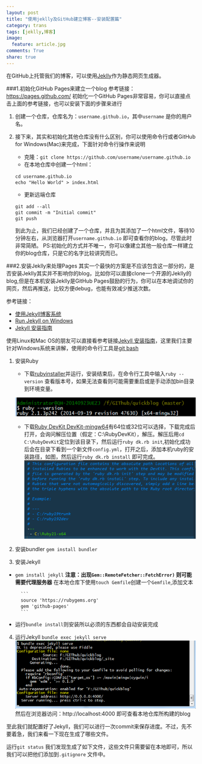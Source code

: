 ```yaml
---
layout: post
title: "使用jeklly及GitHub建立博客--安装配置篇"
category: trans
tags: [jeklly,博客]
image:
  feature: article.jpg
comments: True
share: true
---
```


在GitHub上托管我们的博客，可以使用[Jeklly](http://jekyllcn.com/)作为静态网页生成器。

###1.初始化GitHub Pages来建立一个blog
参考链接：https://pages.github.com/
初始化一个GitHub Pages非常容易，你可以直接点击上面的参考链接，也可以安装下面的步骤来进行

1. 创建一个仓库，仓库名为：`username.github.io`，其中`username` 是你的用户名。
2. 接下来，其实和初始化其他仓库没有什么区别，你可以使用命令行或者GitHub for Windows(Mac)来完成，下面针对命令行操作来说明
    -  克隆：`git clone https://github.com/username/username.github.io`
    - 在本地仓库中创建一个html：
    ```
    cd username.github.io
    echo "Hello World" > index.html
    ```
    - 更新远端仓库
    ```
    git add --all
    git commit -m "Initial commit"
    git push
    ```

    到此为止，我们已经创建了一个仓库，并且为其添加了一个html文件，等待10分钟左右，从浏览器打开`username.github.io` 即可查看你的blog，尽管此时非常简陋。
    PS:初始化的方式并不唯一，你可以像建立其他一般仓库一样建立你的blog仓库，只是它的名字比较讲究而已。

###2.安装Jeklly来处理Pages
其实一个最快的方案是不应该包含这一部分的，是否安装Jeklly其实并不影响你的blog，比如你可以直接clone一个开源的Jeklly的blog,但是在本机安装Jeklly是GitHub Pages鼓励的行为，你可以在本地调试你的网页，然后再推送，比较方便debug，也能有效减少推送次数。


参考链接：

- [使用Jekyll博客系统](https://help.github.com/articles/using-jekyll-with-pages/ )
- [Run Jekyll on Windows](http://jekyll-windows.juthilo.com/1-ruby-and-devkit/)
- [Jekyll 安装指南](http://jekyllcn.com/docs/installation/)

使用Linux和Mac OS的朋友可以直接看参考链接[Jekyll 安装指南](http://jekyllcn.com/docs/installation/)，这里我们主要针对Windows系统来讲解，使用的命令行工具是[git bash](http://msysgit.github.io/)


1. 安装Ruby
    - 下载[rubyinstaller](http://rubyinstaller.org/)并运行，安装结束后，在命令行工具中输入`ruby --version` 查看版本号，如果无法查看则可能需要重启或是手动添加bin目录到环境变量。

    ![Alt text](/images/jekyll/install-ruby-ready.png)
    - 下载[Ruby DevKit DevKit-mingw64](http://rubyinstaller.org/downloads/)有64位或32位可以选择，下载完成后打开，会询问解压位置（假定：C:\RubyDevKit），解压。解压后用`cd C:\RubyDevKit`定位到该目录下，然后运行`ruby dk.rb init`,初始化成功后会在目录下看到一个新文件`config.yml`，打开之后，添加本机ruby的安装路径，如图，然后运行`ruby dk.rb install` 即可完成。
    ![Alt text](/images/jekyll/install-rubykit-addpath.png)

2. 安装bundler
`gem install bundler`
3.  安装Jekyll
- `gem install jekyll`
**注意：出现`Gem::RemoteFetcher::FetchError)` 则可能需要代理服务器**
在本地仓库下使用`touch Gemfile`创建一个`Gemfile`,添加文本

        ```
        source 'https://rubygems.org'
        gem 'github-pages'
        ```
- 运行`bundle install`则安装所以必须的东西都会自动安装完成

4. 运行Jekyll
`bundle exec jekyll serve`
![Alt text](/images/jekyll/install-runjekyll.png)
然后在浏览器访问：http://localhost:4000 即可查看本地仓库所构建的blog

至此我们就配置好了Jekyll，我们可以进行一次commit来保存进度。不过，先不要着急，我们来看一下现在生成了哪些文件。

运行`git status` 我们发现生成了如下文件，这些文件只需要留在本地即可，所以我们可以把他们添加到`.gitignore` 文件中。


